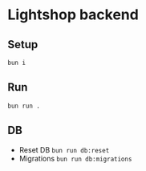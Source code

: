 # Lightshop backend

## Setup
`bun i`

## Run
`bun run .`

## DB
- Reset DB
`bun run db:reset`
- Migrations
`bun run db:migrations`
